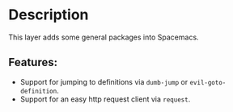 Description
===========

This layer adds some general packages into Spacemacs.

Features:
---------

-   Support for jumping to definitions via `dumb-jump` or
    `evil-goto-definition`.
-   Support for an easy http request client via `request`.
